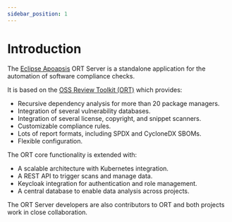 ```yaml
---
sidebar_position: 1
---
```


# Introduction

The [Eclipse Apoapsis](https://projects.eclipse.org/projects/technology.apoapsis) ORT Server is a standalone application for the automation of software compliance checks.

It is based on the [OSS Review Toolkit (ORT)](https://oss-review-toolkit.org) which provides:

- Recursive dependency analysis for more than 20 package managers.
- Integration of several vulnerability databases.
- Integration of several license, copyright, and snippet scanners.
- Customizable compliance rules.
- Lots of report formats, including SPDX and CycloneDX SBOMs.
- Flexible configuration.

The ORT core functionality is extended with:

- A scalable architecture with Kubernetes integration.
- A REST API to trigger scans and manage data.
- Keycloak integration for authentication and role management.
- A central database to enable data analysis across projects.

The ORT Server developers are also contributors to ORT and both projects work in close collaboration.
